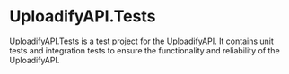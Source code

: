 # UploadifyAPI.Tests

UploadifyAPI.Tests is a test project for the UploadifyAPI. It contains unit tests and integration tests to ensure the functionality and reliability of the UploadifyAPI.
